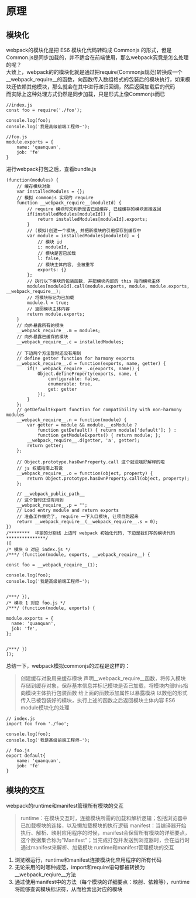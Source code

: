 # 原理
## 模块化
webpack的模块化是把 ES6 模块化代码转码成 Commonjs 的形式，但是Common.js是同步加载的，并不适合在前端使用，那么webpack究竟是怎么处理的呢？   
大致上，webpack的的模块化就是通过把require(Commonjs规范)转换成一个__webpack_require__的函数，向函数传入数组格式的包装后的模块执行，如果模块还依赖其他模块，那么就会在其中进行递归回调，然后返回加载后的代码   
而实际上这种处理方式仍然是同步加载，只是形式上像Commonjs而已
```
//index.js
const foo = require('./foo');

console.log(foo);
console.log('我是高级前端工程师~');

//foo.js
module.exports = {
    name: 'quanquan',
    job: 'fe'
}
```
进行webpack打包之后，查看bundle.js
```
(function(modules) {
	// 缓存模块对象
	var installedModules = {};
	// 模拟 commonjs 实现的 require
	function __webpack_require__(moduleId) {
		// require 模块时先判断是否已经缓存, 已经缓存的模块直接返回
		if(installedModules[moduleId]) {
			return installedModules[moduleId].exports;
		}
		// (模拟)创建一个模块, 并把新模块的引用保存到缓存中
		var module = installedModules[moduleId] = {
            // 模块 id
            i: moduleId,
            // 模块是否已加载
            l: false,
            // 模块主体内容, 会被重写
			exports: {}
		};
		// 执行以下模块的包装函数, 并把模块内部的 this 指向模块主体
		modules[moduleId].call(module.exports, module, module.exports, __webpack_require__);
		// 将模块标记为已加载
		module.l = true;
		// 返回模块主体内容
		return module.exports;
	}
    // 向外暴露所有的模块
	__webpack_require__.m = modules;
	// 向外暴露已缓存的模块
    __webpack_require__.c = installedModules;

    // 下边两个方法暂时还没有用到
	// define getter function for harmony exports
	__webpack_require__.d = function(exports, name, getter) {
		if(!__webpack_require__.o(exports, name)) {
			Object.defineProperty(exports, name, {
				configurable: false,
				enumerable: true,
				get: getter
			});
		}
	};
	// getDefaultExport function for compatibility with non-harmony modules
	__webpack_require__.n = function(module) {
		var getter = module && module.__esModule ?
			function getDefault() { return module['default']; } :
			function getModuleExports() { return module; };
		__webpack_require__.d(getter, 'a', getter);
		return getter;
    };

    // Object.prototype.hasOwnProperty.call 这个就没啥好解释的啦
    // js 权威指南上有说
    __webpack_require__.o = function(object, property) {
        return Object.prototype.hasOwnProperty.call(object, property);
    };

    // __webpack_public_path__
    // 这个暂时还没有用到
	__webpack_require__.p = "";
    // Load entry module and return exports
    // 准备工作做完了, require 一下入口模块, 让项目跑起来
	return __webpack_require__(__webpack_require__.s = 0);
})
/********  华丽的分割线 上边时 webpack 初始化代码, 下边是我们写的模块代码 ***************/
([
/* 模块 0 对应 index.js */
/***/ (function(module, exports, __webpack_require__) {

const foo = __webpack_require__(1);

console.log(foo);
console.log('我是高级前端工程师~');


/***/ }),
/* 模块 1 对应 foo.js */
/***/ (function(module, exports) {

module.exports = {
  name: 'quanquan',
  job: 'fe',
};


/***/ })
]);
```
总结一下，webpack模拟commonjs的过程是这样的：   
> 创建缓存对象用来缓存模块
> 声明__webpack_require__函数，将传入模块存储到缓存对象，保存基本信息并标记模块是否已加载，将模块内部this指向模块主体执行包装函数
> 给上面的函数添加属性以暴露模块
> 以数组的形式传入已被包装好的模块，执行上述的函数之后返回模块主体内容
ES6 module模块化的处理   
```
// index.js
import foo from './foo';

console.log(foo);
console.log('我是高级前端工程师~');

// foo.js
export default{
    name: 'quanquan',
    job: 'fe'
}
```
## 模块的交互
webpack的runtime和manifest管理所有模块的交互   
> runtime：在模块交互时，连接模块所需的加载和解析逻辑；包括浏览器中已加载模块的连接，以及懒加载模块的执行逻辑
> manifest：当编译器开始执行、解析、映射应用程序的时候，manifest会保留所有模块的详细要点，这个数据集合称为"Manifest"；当完成打包并发送到浏览器时，会在运行时通过manifest来解析、加载模块
runtime和manifest管理模块的交互
1. 浏览器运行，runtime和manifest连接模块化应用程序的所有代码
2. 无论采用的时哪种规范，import和require语句都被转换为__webpack_reqiure__方法
3. 通过使用manifest中的方法（每个模块的详细要点：映射、依赖等），runtime将能够查询模块标识符，从而检索出对应的模块